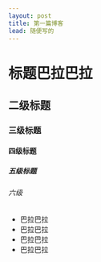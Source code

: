 ```yaml
---
layout: post
title: 第一篇博客
lead: 随便写的
---
```


# 标题巴拉巴拉
## 二级标题
### 三级标题
#### 四级标题
##### 五级标题
###### 六级
* 巴拉巴拉
* 巴拉巴拉
* 巴拉巴拉
* 巴拉巴拉
